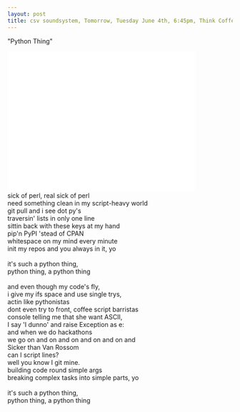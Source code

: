 ```yaml
---
layout: post
title: csv soundsystem, Tomorrow, Tuesday June 4th, 6:45pm, Think Coffee, Mercer + 4th
---
```



"Python Thing" <br/>
<iframe width="420" height="315" src="//www.youtube.com/embed/hYTjBhplTGY" frameborder="0" allowfullscreen></iframe>
<br/>
sick of perl, real sick of perl<br/>
need something clean in my script-heavy world<br/>
git pull and i see dot py's<br/>
traversin' lists in only one line<br/>
sittin back with these keys at my hand<br/>
pip'n PyPI 'stead of CPAN<br/>
whitespace on my mind every minute<br/>
init my repos and you always in it, yo<br/>
<br/>
it's such a python thing,<br/>
python thing, a python thing<br/>
<br/>
and even though my code's fly,<br/>
i give my ifs space and use single trys,<br/>
actin like pythonistas<br/>
dont even try to front, coffee script barristas<br/>
console telling me that she want ASCII,<br/>
I say 'I dunno' and raise Exception as e:<br/>
and when we do hackathons<br/>
we go on and on and on and on and on and<br/>
Sicker than Van Rossom<br/>
can I script lines?<br/>
well you know I git mine.<br/>
building code round simple args<br/>
breaking complex tasks into simple parts, yo<br/>
<br/>
it's such a python thing,<br/>
python thing, a python thing<br/>
